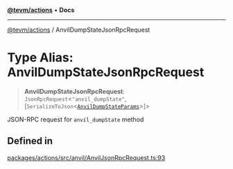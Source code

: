 [**@tevm/actions**](../README.md) • **Docs**

***

[@tevm/actions](../globals.md) / AnvilDumpStateJsonRpcRequest

# Type Alias: AnvilDumpStateJsonRpcRequest

> **AnvilDumpStateJsonRpcRequest**: `JsonRpcRequest`\<`"anvil_dumpState"`, [`SerializeToJson`\<[`AnvilDumpStateParams`](AnvilDumpStateParams.md)\>]\>

JSON-RPC request for `anvil_dumpState` method

## Defined in

[packages/actions/src/anvil/AnvilJsonRpcRequest.ts:93](https://github.com/evmts/tevm-monorepo/blob/main/packages/actions/src/anvil/AnvilJsonRpcRequest.ts#L93)
